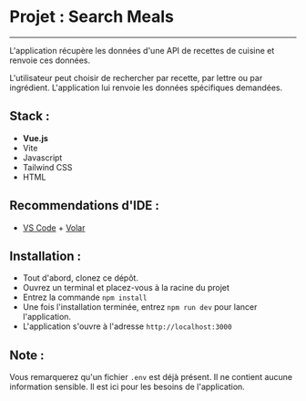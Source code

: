 # Projet : Search Meals

---

L'application récupère les données d'une API de recettes de cuisine et renvoie ces données.

L'utilisateur peut choisir de rechercher par recette, par lettre ou par ingrédient.
L'application lui renvoie les données spécifiques demandées.

## Stack :

- **Vue.js**
- Vite
- Javascript
- Tailwind CSS
- HTML

## Recommendations d'IDE :

- [VS Code](https://code.visualstudio.com/) + [Volar](https://marketplace.visualstudio.com/items?itemName=Vue.volar)

## Installation :

- Tout d'abord, clonez ce dépôt.
- Ouvrez un terminal et placez-vous à la racine du projet
- Entrez la commande `npm install`
- Une fois l'installation terminée, entrez `npm run dev` pour lancer l'application.
- L'application s'ouvre à l'adresse `http://localhost:3000`

## Note :

Vous remarquerez qu'un fichier `.env` est déjà présent.
Il ne contient aucune information sensible. Il est ici pour les besoins de l'application.
